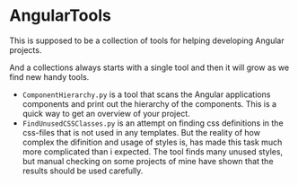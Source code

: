 # AngularTools

This is supposed to be a collection of tools for helping developing Angular projects.

And a collections always starts with a single tool and then it will grow as we find new handy tools.

* `ComponentHierarchy.py` is a tool that scans the Angular applications components and print out the hierarchy of the components. This is a quick way to get an overview of your project.
* `FindUnusedCSSClasses.py` is an attempt on finding css definitions in the css-files that is not used in any templates. But the reality of how complex the difinition and usage of styles is, has made this task much more complicated than i expected. The tool finds many unused styles, but manual checking on some projects of mine have shown that the results should be used carefully.